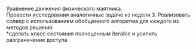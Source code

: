 Уравнение движения физического маятника.  
Провести исследования аналогичные задаче из недели 3. Реализовать солвер с использованием обобщенного алгоритма для каждого из методов решения.  
*сделать класс состояния полноценным iterable и усилить разграничение доступа  
